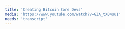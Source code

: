 ```yaml
---
title: 'Creating Bitcoin Core Devs'
media: 'https://www.youtube.com/watch?v=GZA_tX04suI'
needs: 'transcript'
---
```

